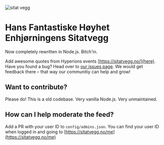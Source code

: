 ![sitat vegg](public/assets/images/logo.png)

# Hans Fantastiske Høyhet Enhjørningens Sitatvegg

Now completely rewritten in Node.js. Bitch'in.

Add awesome quotes from Hyperions events [https://sitatvegg.no/](here). Have you found a bug? Head over to [our issues page](https://github.com/einhyrningen/sitatvegg/issues). We would get feedback there – that way our communitiy can help and grow! 

## Want to contribute?

Please do! This is a old codebase. Very vanilla Node.js. Very unmaintained.

## How can I help moderate the feed?

Add a PR with your user ID to `config/admins.json`. You can find your user ID
when logged in and going to [https://sitatvegg.no/me](https://sitatvegg.no/me)

